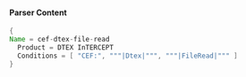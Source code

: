#### Parser Content
```Java
{
Name = cef-dtex-file-read
  Product = DTEX InTERCEPT
  Conditions = [ "CEF:", """|Dtex|""", """|FileRead|""" ]
}
```